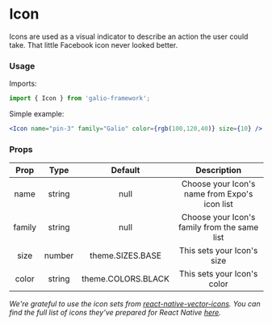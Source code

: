 # Icon
Icons are used as a visual indicator to describe an action the user could take. That little Facebook icon never looked better. 

### Usage
Imports:
```js
import { Icon } from 'galio-framework';
```

Simple example:
```jsx
<Icon name="pin-3" family="Galio" color={rgb(100,120,40)} size={10} />
```

### Props

|  Prop  |  Type  |       Default      |                  Description                  |
|:------:|:------:|:------------------:|:---------------------------------------------:|
| name   | string | null               | Choose your Icon's name from Expo's icon list |
| family | string | null               | Choose your Icon's family from the same list  |
| size   | number | theme.SIZES.BASE   | This sets your Icon's size                    |
| color  | string | theme.COLORS.BLACK | This sets your Icon's color                   |


*We're grateful to use the icon sets from [react-native-vector-icons](https://github.com/oblador/react-native-vector-icons). You can find the full list of icons they've prepared for React Native [here](https://oblador.github.io/react-native-vector-icons/).*